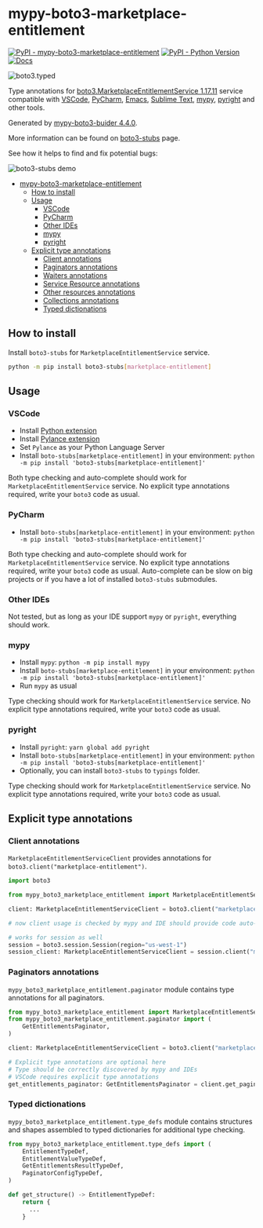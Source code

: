 # mypy-boto3-marketplace-entitlement

[![PyPI - mypy-boto3-marketplace-entitlement](https://img.shields.io/pypi/v/mypy-boto3-marketplace-entitlement.svg?color=blue)](https://pypi.org/project/mypy-boto3-marketplace-entitlement)
[![PyPI - Python Version](https://img.shields.io/pypi/pyversions/mypy-boto3-marketplace-entitlement.svg?color=blue)](https://pypi.org/project/mypy-boto3-marketplace-entitlement)
[![Docs](https://img.shields.io/readthedocs/mypy-boto3-builder.svg?color=blue)](https://mypy-boto3-builder.readthedocs.io/)

![boto3.typed](https://github.com/vemel/mypy_boto3_builder/raw/master/logo.png)

Type annotations for
[boto3.MarketplaceEntitlementService 1.17.11](https://boto3.amazonaws.com/v1/documentation/api/1.17.11/reference/services/marketplace-entitlement.html#MarketplaceEntitlementService) service
compatible with
[VSCode](https://code.visualstudio.com/),
[PyCharm](https://www.jetbrains.com/pycharm/),
[Emacs](https://www.gnu.org/software/emacs/),
[Sublime Text](https://www.sublimetext.com/),
[mypy](https://github.com/python/mypy),
[pyright](https://github.com/microsoft/pyright)
and other tools.

Generated by [mypy-boto3-buider 4.4.0](https://github.com/vemel/mypy_boto3_builder).

More information can be found on [boto3-stubs](https://pypi.org/project/boto3-stubs/) page.

See how it helps to find and fix potential bugs:

![boto3-stubs demo](https://github.com/vemel/mypy_boto3_builder/raw/master/demo.gif)

- [mypy-boto3-marketplace-entitlement](#mypy-boto3-marketplace-entitlement)
  - [How to install](#how-to-install)
  - [Usage](#usage)
    - [VSCode](#vscode)
    - [PyCharm](#pycharm)
    - [Other IDEs](#other-ides)
    - [mypy](#mypy)
    - [pyright](#pyright)
  - [Explicit type annotations](#explicit-type-annotations)
    - [Client annotations](#client-annotations)
    - [Paginators annotations](#paginators-annotations)
    - [Waiters annotations](#waiters-annotations)
    - [Service Resource annotations](#service-resource-annotations)
    - [Other resources annotations](#other-resources-annotations)
    - [Collections annotations](#collections-annotations)
    - [Typed dictionations](#typed-dictionations)

## How to install

Install `boto3-stubs` for `MarketplaceEntitlementService` service.

```bash
python -m pip install boto3-stubs[marketplace-entitlement]
```

## Usage

### VSCode

- Install [Python extension](https://marketplace.visualstudio.com/items?itemName=ms-python.python)
- Install [Pylance extension](https://marketplace.visualstudio.com/items?itemName=ms-python.vscode-pylance)
- Set `Pylance` as your Python Language Server
- Install `boto-stubs[marketplace-entitlement]` in your environment: `python -m pip install 'boto3-stubs[marketplace-entitlement]'`

Both type checking and auto-complete should work for `MarketplaceEntitlementService` service.
No explicit type annotations required, write your `boto3` code as usual.

### PyCharm

- Install `boto-stubs[marketplace-entitlement]` in your environment: `python -m pip install 'boto3-stubs[marketplace-entitlement]'`

Both type checking and auto-complete should work for `MarketplaceEntitlementService` service.
No explicit type annotations required, write your `boto3` code as usual.
Auto-complete can be slow on big projects or if you have a lot of installed `boto3-stubs` submodules.

### Other IDEs

Not tested, but as long as your IDE support `mypy` or `pyright`, everything should work.

### mypy

- Install `mypy`: `python -m pip install mypy`
- Install `boto-stubs[marketplace-entitlement]` in your environment: `python -m pip install 'boto3-stubs[marketplace-entitlement]'`
- Run `mypy` as usual

Type checking should work for `MarketplaceEntitlementService` service.
No explicit type annotations required, write your `boto3` code as usual.

### pyright

- Install `pyright`: `yarn global add pyright`
- Install `boto-stubs[marketplace-entitlement]` in your environment: `python -m pip install 'boto3-stubs[marketplace-entitlement]'`
- Optionally, you can install `boto3-stubs` to `typings` folder.

Type checking should work for `MarketplaceEntitlementService` service.
No explicit type annotations required, write your `boto3` code as usual.

## Explicit type annotations

### Client annotations

`MarketplaceEntitlementServiceClient` provides annotations for `boto3.client("marketplace-entitlement")`.

```python
import boto3

from mypy_boto3_marketplace_entitlement import MarketplaceEntitlementServiceClient

client: MarketplaceEntitlementServiceClient = boto3.client("marketplace-entitlement")

# now client usage is checked by mypy and IDE should provide code auto-complete

# works for session as well
session = boto3.session.Session(region="us-west-1")
session_client: MarketplaceEntitlementServiceClient = session.client("marketplace-entitlement")
```

### Paginators annotations

`mypy_boto3_marketplace_entitlement.paginator` module contains type annotations for all paginators.

```python
from mypy_boto3_marketplace_entitlement import MarketplaceEntitlementServiceClient
from mypy_boto3_marketplace_entitlement.paginator import (
    GetEntitlementsPaginator,
)

client: MarketplaceEntitlementServiceClient = boto3.client("marketplace-entitlement")

# Explicit type annotations are optional here
# Type should be correctly discovered by mypy and IDEs
# VSCode requires explicit type annotations
get_entitlements_paginator: GetEntitlementsPaginator = client.get_paginator("get_entitlements")
```







### Typed dictionations

`mypy_boto3_marketplace_entitlement.type_defs` module contains structures and shapes assembled
to typed dictionaries for additional type checking.

```python
from mypy_boto3_marketplace_entitlement.type_defs import (
    EntitlementTypeDef,
    EntitlementValueTypeDef,
    GetEntitlementsResultTypeDef,
    PaginatorConfigTypeDef,
)

def get_structure() -> EntitlementTypeDef:
    return {
      ...
    }
```
